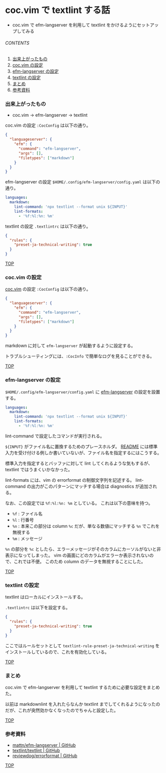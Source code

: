 # coc.vim で textlint する話
<a id="top"></a>

- coc.vim で efm-langserver を利用して textlint をかけるようにセットアップしてみる

###### CONTENTS

1. [出来上がったもの](#outcomes)
1. [coc.vim の設定](#setup-coc-vim)
1. [efm-langserver の設定](#setup-efm-langserver)
1. [textlint の設定](#setup-textlint)
1. [まとめ](#postscript)
1. [参考資料](#reference)


<a id="outcomes"></a>
### 出来上がったもの

- coc.vim -> efm-langserver -> textlint

coc.vim の設定 `:CocConfig` は以下の通り。

```json
{
  "languageserver": {
    "efm": {
      "command": "efm-langserver",
      "args": [],
      "filetypes": ["markdown"]
    }
  }
}
```

efm-langserver の設定 `$HOME/.config/efm-langserver/config.yaml` は以下の通り。

```yaml
languages:
  markdown:
    lint-command: 'npx textlint --format unix ${INPUT}'
    lint-formats:
      - '%f:%l:%n: %m'
```

textlint の設定 `.textlintrc` は以下の通り。

```json
{
  "rules": {
    "preset-ja-technical-writing": true
  }
}
```


[TOP](#top)
<a id="setup-coc-vim"></a>
### coc.vim の設定

[coc.vim](https://github.com/neoclide/coc.nvim) の設定 `:CocConfig` は以下の通り。

```json
{
  "languageserver": {
    "efm": {
      "command": "efm-langserver",
      "args": [],
      "filetypes": ["markdown"]
    }
  }
}
```

markdown に対して `efm-langserver` が起動するように設定する。

トラブルシューティングには、`:CocInfo` で簡単なログを見ることができる。


[TOP](#top)
<a id="setup-efm-langserver"></a>
### efm-langserver の設定

`$HOME/.config/efm-langserver/config.yaml` に [efm-langserver](https://github.com/mattn/efm-langserver) の設定を設置する。

```yaml
languages:
  markdown:
    lint-command: 'npx textlint --format unix ${INPUT}'
    lint-formats:
      - '%f:%l:%n: %m'
```

lint-command で設定したコマンドが実行される。

`${INPUT}` がファイル名に置換するためのプレースホルダ。
[README](https://github.com/mattn/efm-langserver#example-for-configyaml) には標準入力を受け付ける例しか書いていないが、ファイル名を指定するにはこうする。

標準入力を指定するとバッファに対して lint してくれるような気もするが、textlint ではうまくいかなかった。

lint-formats には、vim の errorformat の制御文字列を記述する。
lint-command の出力がこのパターンにマッチする場合は diagnostics が追加される。

なお、この設定では `%f:%l:%n: %m` としている。
これは以下の意味を持つ。

- `%f` : ファイル名
- `%l` : 行番号
- `%n` : 本来この部分は column `%c` だが、単なる数値にマッチする `%n` でこれを無視する
- `%m` : メッセージ

`%n` の部分を `%c` としたら、エラーメッセージがそのカラムにカーソルがないと非表示になってしまった。
vim の画面にどのカラムがエラーか表示されないので、これでは不便。
このため column のデータを無視することにした。


[TOP](#top)
<a id="setup-textlint"></a>
### textlint の設定

textlint はローカルにインストールする。

`.textlintrc` は以下を設定する。

```json
{
  "rules": {
    "preset-ja-technical-writing": true
  }
}
```

ここではルールセットとして `textlint-rule-preset-ja-technical-writing` をインストールしているので、これを有効化している。


[TOP](#top)
<a id="postscript"></a>
### まとめ

coc.vim で efm-langserver を利用して textlint するために必要な設定をまとめた。

以前は markdownlint を入れたらなんか textlint までしてくれるようになったのだが、これが突然効かなくなったのでちゃんと設定した。


[TOP](#top)
<a id="reference"></a>
### 参考資料

- [mattn/efm-langserver | GitHub](https://github.com/mattn/efm-langserver)
- [textlint/textlint | GitHub](https://github.com/textlint/textlint)
- [reviewdog/errorformat | GitHub](https://github.com/reviewdog/errorformat)


[TOP](#top)
